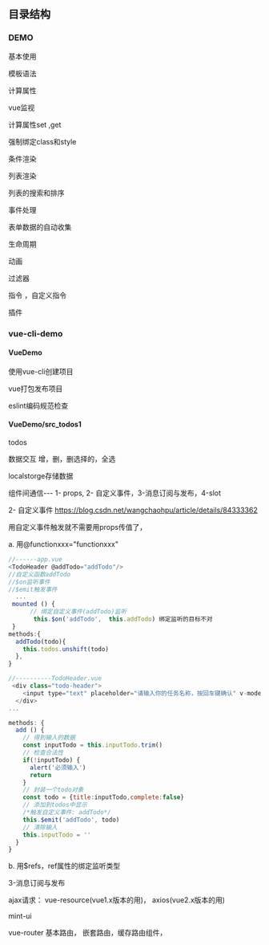 ## 目录结构 

### DEMO

基本使用

模板语法

计算属性

vue监视

计算属性set  ,get

强制绑定class和style

条件渲染

列表渲染

列表的搜索和排序

事件处理

表单数据的自动收集

生命周期

动画

过滤器

指令 ，自定义指令

插件 



### vue-cli-demo

####  VueDemo

使用vue-cli创建项目

vue打包发布项目

eslint编码规范检查



####  VueDemo/src_todos1

todos

数据交互  增，删，删选择的，全选

localstorge存储数据





组件间通信---  1- props,  2- 自定义事件，3-消息订阅与发布，4-slot



 2- 自定义事件 https://blog.csdn.net/wangchaohpu/article/details/84333362

用自定义事件触发就不需要用props传值了，

a. 用@functionxxx="functionxxx"

~~~javascript
//------app.vue
<TodoHeader @addTodo="addTodo"/>
//自定义函数addTodo
//$on监听事件
//$emit触发事件
  ...
 mounted () {
      // 绑定自定义事件(addTodo)监听
       this.$on('addTodo',  this.addTodo) 绑定监听的目标不对
 }
methods:{
  addTodo(todo){
    this.todos.unshift(todo)
  },
}

//----------TodoHeader.vue
 <div class="todo-header">
    <input type="text" placeholder="请输入你的任务名称，按回车键确认" v-model="inputTodo" @keyup.enter="add"/>
  </div>
...

methods: {
  add () {
    // 得到输入的数据
    const inputTodo = this.inputTodo.trim()
    // 检查合法性
    if(!inputTodo) {
      alert('必须输入')
      return
    }
    // 封装一个todo对象
    const todo = {title:inputTodo,complete:false}
    // 添加到todos中显示
    /*触发自定义事件: addTodo*/
    this.$emit('addTodo', todo)
    // 清除输入
    this.inputTodo = ''
  }
}
~~~

b. 用$refs，ref属性的绑定监听类型







3-消息订阅与发布







ajax请求： vue-resource(vue1.x版本的用)，  axios(vue2.x版本的用)

mint-ui

vue-router  基本路由， 嵌套路由，缓存路由组件， 

























